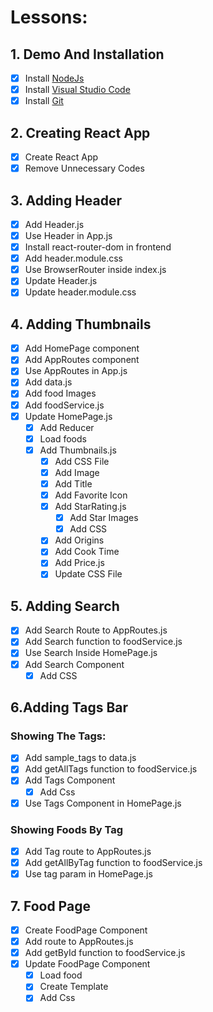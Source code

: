 # Lessons:

## 1. Demo And Installation

- [x] Install [NodeJs](https://nodejs.org/en)
- [x] Install [Visual Studio Code](https://code.visualstudio.com)
- [x] Install [Git](https://git-scm.com)

## 2. Creating React App

- [x] Create React App
- [x] Remove Unnecessary Codes

## 3. Adding Header

- [x] Add Header.js
- [x] Use Header in App.js
- [x] Install react-router-dom in frontend
- [x] Add header.module.css
- [x] Use BrowserRouter inside index.js
- [x] Update Header.js
- [x] Update header.module.css

## 4. Adding Thumbnails

- [x] Add HomePage component
- [x] Add AppRoutes component
- [x] Use AppRoutes in App.js
- [x] Add data.js
- [x] Add food Images
- [x] Add foodService.js
- [x] Update HomePage.js
  - [x] Add Reducer
  - [x] Load foods
  - [x] Add Thumbnails.js
    - [x] Add CSS File
    - [x] Add Image
    - [x] Add Title
    - [x] Add Favorite Icon
    - [x] Add StarRating.js
      - [x] Add Star Images
      - [x] Add CSS
    - [x] Add Origins
    - [x] Add Cook Time
    - [x] Add Price.js
    - [x] Update CSS File

## 5. Adding Search

- [x] Add Search Route to AppRoutes.js
- [x] Add Search function to foodService.js
- [x] Use Search Inside HomePage.js
- [x] Add Search Component
  - [x] Add CSS

## 6.Adding Tags Bar

### Showing The Tags:

- [x] Add sample_tags to data.js
- [x] Add getAllTags function to foodService.js
- [x] Add Tags Component
  - [x] Add Css
- [x] Use Tags Component in HomePage.js

### Showing Foods By Tag

- [x] Add Tag route to AppRoutes.js
- [x] Add getAllByTag function to foodService.js
- [x] Use tag param in HomePage.js

## 7. Food Page

- [x] Create FoodPage Component
- [x] Add route to AppRoutes.js
- [x] Add getById function to foodService.js
- [x] Update FoodPage Component
  - [x] Load food
  - [x] Create Template
  - [x] Add Css
